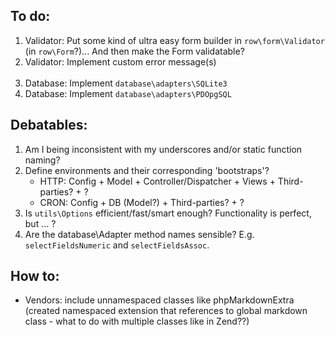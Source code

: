 
To do:
------

1. Validator: Put some kind of ultra easy form builder in `row\form\Validator` (in `row\Form`?)... And then make the Form validatable?
4. Validator: Implement custom error message(s)<br><br>
8. Database: Implement `database\adapters\SQLite3`
8. Database: Implement `database\adapters\PDOpgSQL`


Debatables:
-----------

1. Am I being inconsistent with my underscores and/or static function naming?
1. Define environments and their corresponding 'bootstraps'?
    - HTTP: Config + Model + Controller/Dispatcher + Views + Third-parties? + ?
    - CRON: Config + DB (Model?) + Third-parties? + ?
3. Is `utils\Options` efficient/fast/smart enough? Functionality is perfect, but ... ?
4. Are the database\Adapter method names sensible? E.g. `selectFieldsNumeric` and `selectFieldsAssoc`.


How to:
-------

* Vendors: include unnamespaced classes like phpMarkdownExtra (created namespaced extension that references to global markdown class - what to do with multiple classes like in Zend??)
